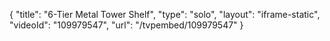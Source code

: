 {
    "title": "6-Tier Metal Tower Shelf",
    "type": "solo",
    "layout": "iframe-static",
    "videoId": "109979547",
    "url": "\/tvpembed\/109979547"
}